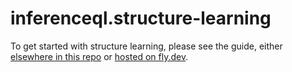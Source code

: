# inferenceql.structure-learning

To get started with structure learning, please see the guide, either [elsewhere in this repo](https://github.com/OpenGen/GenSQL.structure-learning/blob/main/docs/modules/ROOT/pages/structure-learning.adoc) or [hosted on fly.dev](https://inferenceql-documentation.fly.dev/structure-learning/structure-learning.html).

